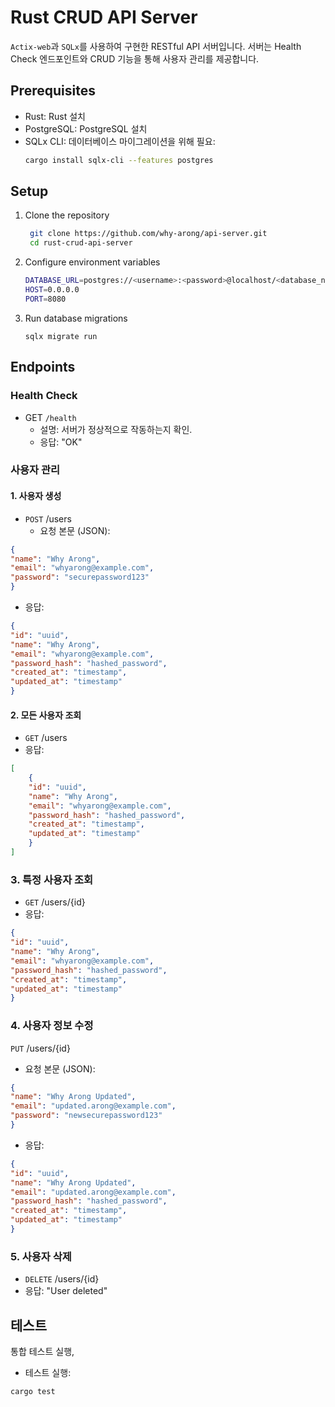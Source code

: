 # Rust CRUD API Server
`Actix-web`과 `SQLx`를 사용하여 구현한 RESTful API 서버입니다. 
서버는 Health Check 엔드포인트와 CRUD 기능을 통해 사용자 관리를 제공합니다.

## Prerequisites
- Rust: Rust 설치
- PostgreSQL: PostgreSQL 설치
- SQLx CLI: 데이터베이스 마이그레이션을 위해 필요:
    ```bash
    cargo install sqlx-cli --features postgres
    ```

## Setup
1. Clone the repository
   ```zsh
    git clone https://github.com/why-arong/api-server.git
    cd rust-crud-api-server
    ```
2. Configure environment variables
    ```bash
    DATABASE_URL=postgres://<username>:<password>@localhost/<database_name>
    HOST=0.0.0.0
    PORT=8080
    ```
3. Run database migrations
    ```shell
    sqlx migrate run
    ```

## Endpoints
### Health Check
- GET `/health`
  - 설명: 서버가 정상적으로 작동하는지 확인.
  - 응답: "OK"

### 사용자 관리

####  1. 사용자 생성
   - `POST` /users
        - 요청 본문 (JSON):
   ```json
   {
   "name": "Why Arong",
   "email": "whyarong@example.com",
   "password": "securepassword123"
   }
   ```
   - 응답:
   ```json
   {
   "id": "uuid",
   "name": "Why Arong",
   "email": "whyarong@example.com",
   "password_hash": "hashed_password",
   "created_at": "timestamp",
   "updated_at": "timestamp"
   }
   ```

#### 2. 모든 사용자 조회
   - `GET` /users
   - 응답:
   ```json
   [
       {
       "id": "uuid",
       "name": "Why Arong",
       "email": "whyarong@example.com",
       "password_hash": "hashed_password",
       "created_at": "timestamp",
       "updated_at": "timestamp"
       }
   ]
   ```
### 3. 특정 사용자 조회
   - `GET` /users/{id}
   - 응답:
   ```json
   {
   "id": "uuid",
   "name": "Why Arong",
   "email": "whyarong@example.com",
   "password_hash": "hashed_password",
   "created_at": "timestamp",
   "updated_at": "timestamp"
   }
   ```
### 4. 사용자 정보 수정
   `PUT` /users/{id}
   -  요청 본문 (JSON):
   ```json
   {
   "name": "Why Arong Updated",
   "email": "updated.arong@example.com",
   "password": "newsecurepassword123"
   }
   ```
   - 응답:
   ```json
   {
   "id": "uuid",
   "name": "Why Arong Updated",
   "email": "updated.arong@example.com",
   "password_hash": "hashed_password",
   "created_at": "timestamp",
   "updated_at": "timestamp"
   }
   ```
### 5. 사용자 삭제
   - `DELETE` /users/{id}
   - 응답: "User deleted"
   
## 테스트
통합 테스트 실행,

- 테스트 실행:

```bash
cargo test
```
